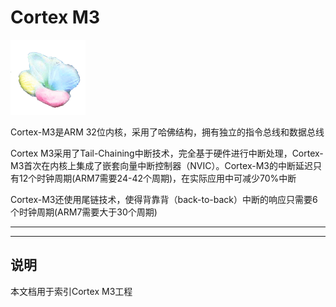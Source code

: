 ﻿
# Cortex M3

[![sites](docs/mcuyun.png)](http://www.mcuyun.com)

Cortex-M3是ARM 32位内核，采用了哈佛结构，拥有独立的指令总线和数据总线

Cortex M3采用了Tail-Chaining中断技术，完全基于硬件进行中断处理，Cortex-M3首次在内核上集成了嵌套向量中断控制器（NVIC）。Cortex-M3的中断延迟只有12个时钟周期(ARM7需要24-42个周期)，在实际应用中可减少70%中断

Cortex-M3还使用尾链技术，使得背靠背（back-to-back）中断的响应只需要6个时钟周期(ARM7需要大于30个周期)



---


---

## 说明

本文档用于索引Cortex M3工程

